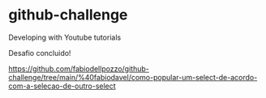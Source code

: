 # github-challenge
 Developing with Youtube tutorials

 Desafio concluido!

 https://github.com/fabiodellpozzo/github-challenge/tree/main/%40fabiodavel/como-popular-um-select-de-acordo-com-a-selecao-de-outro-select
